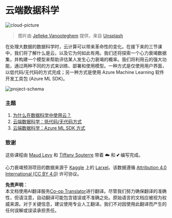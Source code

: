 <!--
CO_OP_TRANSLATOR_METADATA:
{
  "original_hash": "8dfe141a0f46f7d253e07f74913c7f44",
  "translation_date": "2025-08-24T12:57:28+00:00",
  "source_file": "5-Data-Science-In-Cloud/README.md",
  "language_code": "zh"
}
-->
# 云端数据科学

![cloud-picture](../../../5-Data-Science-In-Cloud/images/cloud-picture.jpg)

> 图片由 [Jelleke Vanooteghem](https://unsplash.com/@ilumire) 提供，来自 [Unsplash](https://unsplash.com/s/photos/cloud?orientation=landscape)

在处理大数据的数据科学时，云计算可以带来革命性的变化。在接下来的三节课中，我们将了解什么是云，以及它为何如此有用。我们还将探索一个心力衰竭数据集，并构建一个模型来帮助评估某人发生心力衰竭的概率。我们将利用云的强大功能，通过两种不同的方式来训练、部署和使用模型。一种方式是仅使用用户界面，以低代码/无代码的方式完成；另一种方式是使用 Azure Machine Learning 软件开发工具包 (Azure ML SDK)。

![project-schema](../../../5-Data-Science-In-Cloud/19-Azure/images/project-schema.PNG)

### 主题

1. [为什么在数据科学中使用云？](17-Introduction/README.md)  
2. [云端数据科学：低代码/无代码方式](18-Low-Code/README.md)  
3. [云端数据科学：Azure ML SDK 方式](19-Azure/README.md)  

### 致谢  
这些课程由 [Maud Levy](https://twitter.com/maudstweets) 和 [Tiffany Souterre](https://twitter.com/TiffanySouterre) 带着 ☁️ 和 💕 编写完成。

心力衰竭预测项目的数据来源于 [Kaggle](https://www.kaggle.com/andrewmvd/heart-failure-clinical-data) 上的 [Larxel](https://www.kaggle.com/andrewmvd)。该数据遵循 [Attribution 4.0 International (CC BY 4.0)](https://creativecommons.org/licenses/by/4.0/) 许可协议。

**免责声明**：  
本文档使用AI翻译服务[Co-op Translator](https://github.com/Azure/co-op-translator)进行翻译。尽管我们努力确保翻译的准确性，但请注意，自动翻译可能包含错误或不准确之处。原始语言的文档应被视为权威来源。对于关键信息，建议使用专业人工翻译。我们不对因使用此翻译而产生的任何误解或误读承担责任。